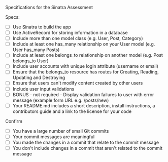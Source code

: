 Specifications for the Sinatra Assessment

Specs:
 * [ ] Use Sinatra to build the app
 * [ ] Use ActiveRecord for storing information in a database
 * [ ] Include more than one model class (e.g. User, Post, Category)
 * [ ] Include at least one has_many relationship on your User model (e.g. User has_many Posts)
 * [ ] Include at least one belongs_to relationship on another model (e.g. Post belongs_to User)
 * [ ] Include user accounts with unique login attribute (username or email)
 * [ ] Ensure that the belongs_to resource has routes for Creating, Reading, Updating and Destroying
 * [ ] Ensure that users can't modify content created by other users
 * [ ] Include user input validations
 * [ ] BONUS - not required - Display validation failures to user with error message (example form URL e.g. /posts/new)
 * [ ] Your README.md includes a short description, install instructions, a contributors guide and a link to the license for your code
 
 Confirm
 * [ ] You have a large number of small Git commits
 * [ ] Your commit messages are meaningful
 * [ ] You made the changes in a commit that relate to the commit message
 * [ ] You don't include changes in a commit that aren't related to the commit message